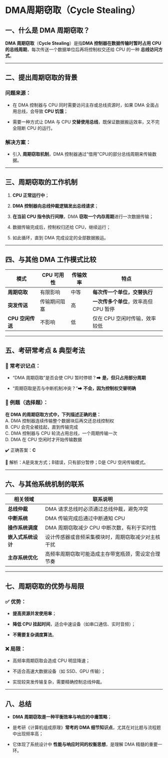 # DMA周期窃取（Cycle Stealing）

## 一、什么是 DMA 周期窃取？

**DMA 周期窃取**（**Cycle Stealing**）是指**DMA 控制器在数据传输时暂时占用 CPU 的总线周期**，每次传送一个数据单位后再将控制权交还给 CPU 的一种 **总线访问方式**。

---

## 二、提出周期窃取的背景

### 问题来源：

- 在 DMA 控制器与 CPU 同时需要访问主存或总线资源时，如果 DMA 全面占用总线，会导致 **CPU 饥饿**；
    
- 需要一种方式让 DMA 与 CPU **交替使用总线**，既保证数据搬运效率，又不完全阻断 CPU 的运行。
    

### 解决方案：

- 引入 **周期窃取机制**，DMA 控制器通过“借用”CPU的部分总线周期来传输数据。
    

---

## 三、周期窃取的工作机制

1. **CPU 正常运行中**；
    
2. **DMA 控制器向总线仲裁逻辑发出总线请求**；
    
3. **在当前 CPU 指令执行间隙**，DMA **窃取一个内存周期**进行一次数据传输；
    
4. 数据传输完成后，控制权归还给 CPU，继续运行；
    
5. 如此循环，直到 DMA 完成设定的全部数据搬运。
    

---

## 四、与其他 DMA 工作模式比较

| 模式           | CPU 可用性 | 传输效率 | 特点                      |
| ------------ | ------- | ---- | ----------------------- |
| **周期窃取**     | 有限影响    | 中等   | **每次传一个单位，交替执行**        |
| **突发传送**     | 传输期间阻塞  | 高    | **一次传多个单位**，效率高但 CPU 暂停 |
| **CPU 空闲传送** | 不影响     | 低    | 仅在 CPU 空闲时传输，效率较低       |

---

## 五、考研常考点 & 典型考法

### 📝 常考识记点：

- “DMA 周期窃取”是否会使 CPU 暂时停顿？➡ **是，但只占用部分周期**
    
- “周期窃取是否与中断机制冲突？”➡ **不会，因为控制权交替明确**
    

### 🎯 例题（选择题）：

**在 DMA 的周期窃取方式中，下列描述正确的是：**  
A. DMA 控制器连续传输整个数据块后再交还总线控制权  
B. CPU 会完全被挂起，直到传输完成  
C. DMA 控制器与 CPU 轮流占用总线，一个周期传输一次  
D. DMA 在 CPU 空闲时才开始传输数据

✔️ 正确答案：**C**

📘 解析：A是突发方式；B错误，只有部分暂停；D是 CPU 空闲传输模式。

---

## 六、与其他系统机制的联系

|相关领域|联系说明|
|---|---|
|**总线仲裁**|DMA 请求总线时必须通过总线仲裁，避免冲突|
|**中断系统**|DMA 传输完成后通过中断通知 CPU|
|**操作系统调度**|DMA 周期窃取减少 CPU 中断次数，有利于实时性|
|**嵌入式系统设计**|设计传感器或音频采集模块时，周期窃取减少对主核干扰|
|**主存系统优化**|高频率周期窃取可能造成主存带宽瓶颈，需设定合理节奏|

---

## 七、周期窃取的优势与局限

### ✅ 优势：

- **提高资源并发使用率**；
    
- **降低 CPU 挂起时间**，适合中速设备（如串口通信、实时音频）；
    
- **不需要复杂调度算法**。
    

### ❌ 局限：

- 高频率周期窃取会造成 CPU 明显降速；
    
- 不适合高速大数据设备（如 SSD、GPU 传输）；
    
- 实现较突发传输复杂，需要精确控制总线仲裁。
    

---

## 八、总结

- **DMA 周期窃取是一种平衡效率与响应的中庸策略**；
    
- 是考研《计算机组成原理》**常考的 DMA 细节知识点**，尤其在对比题与流程题中出现频率高；
    
- 它体现了系统设计中 **性能与响应时间的权衡思想**，是理解 DMA 精髓的重要一环。
    
